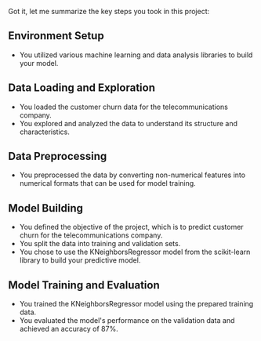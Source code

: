 Got it, let me summarize the key steps you took in this project:

## Environment Setup
- You utilized various machine learning and data analysis libraries to build your model.

## Data Loading and Exploration
- You loaded the customer churn data for the telecommunications company.
- You explored and analyzed the data to understand its structure and characteristics.

## Data Preprocessing
- You preprocessed the data by converting non-numerical features into numerical formats that can be used for model training.

## Model Building
- You defined the objective of the project, which is to predict customer churn for the telecommunications company.
- You split the data into training and validation sets.
- You chose to use the KNeighborsRegressor model from the scikit-learn library to build your predictive model.

## Model Training and Evaluation
- You trained the KNeighborsRegressor model using the prepared training data.
- You evaluated the model's performance on the validation data and achieved an accuracy of 87%.

